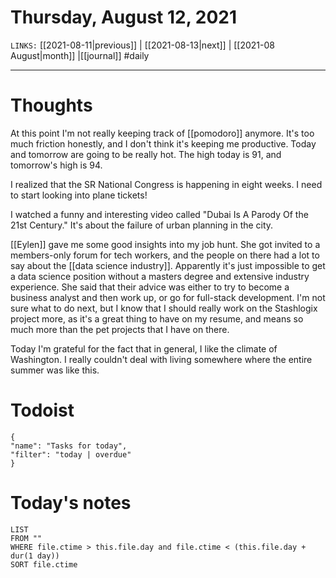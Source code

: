 # Thursday, August 12, 2021
`LINKS:` [[2021-08-11|previous]] | [[2021-08-13|next]] | [[2021-08 August|month]] |[[journal]] 
#daily

---
# Thoughts
At this point I'm not really keeping track of [[pomodoro]] anymore. It's too much friction honestly, and I don't think it's keeping me productive. Today and tomorrow are going to be really hot. The high today is 91, and tomorrow's high is 94. 

I realized that the SR National Congress is happening in eight weeks. I need to start looking into plane tickets!

I watched a funny and interesting video called "Dubai Is A Parody Of the 21st Century." It's about the failure of urban planning in the city. 

[[Eylen]] gave me some good insights into my job hunt. She got invited to a members-only forum for tech workers, and the people on there had a lot to say about the [[data science industry]]. Apparently it's just impossible to get a data science position without a masters degree and extensive industry experience. She said that their advice was either to try to become a business analyst and then work up, or go for full-stack development. I'm not sure what to do next, but I know that I should really work on the Stashlogix project more, as it's a great thing to have on my resume, and means so much more than the pet projects that I have on there. 

Today I'm grateful for the fact that in general, I like the climate of Washington. I really couldn't deal with living somewhere where the entire summer was like this. 

# Todoist
```todoist
{
"name": "Tasks for today",
"filter": "today | overdue"
}
```

# Today's notes
```dataview
LIST 
FROM ""
WHERE file.ctime > this.file.day and file.ctime < (this.file.day + dur(1 day))
SORT file.ctime
```

